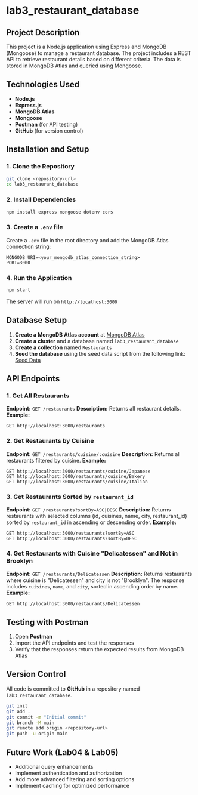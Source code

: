 # lab3_restaurant_database

## Project Description
This project is a Node.js application using Express and MongoDB (Mongoose) to manage a restaurant database. The project includes a REST API to retrieve restaurant details based on different criteria. The data is stored in MongoDB Atlas and queried using Mongoose.

## Technologies Used
- **Node.js**
- **Express.js**
- **MongoDB Atlas**
- **Mongoose**
- **Postman** (for API testing)
- **GitHub** (for version control)

## Installation and Setup

### 1. Clone the Repository
```sh
git clone <repository-url>
cd lab3_restaurant_database
```

### 2. Install Dependencies
```sh
npm install express mongoose dotenv cors
```

### 3. Create a `.env` file
Create a `.env` file in the root directory and add the MongoDB Atlas connection string:
```
MONGODB_URI=<your_mongodb_atlas_connection_string>
PORT=3000
```

### 4. Run the Application
```sh
npm start
```

The server will run on `http://localhost:3000`

## Database Setup
1. **Create a MongoDB Atlas account** at [MongoDB Atlas](https://account.mongodb.com/account/login)
2. **Create a cluster** and a database named `lab3_restaurant_database`
3. **Create a collection** named `Restaurants`
4. **Seed the database** using the seed data script from the following link:
   [Seed Data](https://drive.google.com/file/d/1ON-ARc3cHHb45zi1att3StiP9Y37MIEG/view?usp=sharing)

## API Endpoints

### 1. Get All Restaurants
**Endpoint:** `GET /restaurants`
**Description:** Returns all restaurant details.
**Example:**
```
GET http://localhost:3000/restaurants
```

### 2. Get Restaurants by Cuisine
**Endpoint:** `GET /restaurants/cuisine/:cuisine`
**Description:** Returns all restaurants filtered by cuisine.
**Example:**
```
GET http://localhost:3000/restaurants/cuisine/Japanese
GET http://localhost:3000/restaurants/cuisine/Bakery
GET http://localhost:3000/restaurants/cuisine/Italian
```

### 3. Get Restaurants Sorted by `restaurant_id`
**Endpoint:** `GET /restaurants?sortBy=ASC|DESC`
**Description:** Returns restaurants with selected columns (id, cuisines, name, city, restaurant_id) sorted by `restaurant_id` in ascending or descending order.
**Example:**
```
GET http://localhost:3000/restaurants?sortBy=ASC
GET http://localhost:3000/restaurants?sortBy=DESC
```

### 4. Get Restaurants with Cuisine "Delicatessen" and Not in Brooklyn
**Endpoint:** `GET /restaurants/Delicatessen`
**Description:** Returns restaurants where cuisine is "Delicatessen" and city is not "Brooklyn". The response includes `cuisines`, `name`, and `city`, sorted in ascending order by name.
**Example:**
```
GET http://localhost:3000/restaurants/Delicatessen
```

## Testing with Postman
1. Open **Postman**
2. Import the API endpoints and test the responses
3. Verify that the responses return the expected results from MongoDB Atlas

## Version Control
All code is committed to **GitHub** in a repository named `lab3_restaurant_database`.
```sh
git init
git add .
git commit -m "Initial commit"
git branch -M main
git remote add origin <repository-url>
git push -u origin main
```

## Future Work (Lab04 & Lab05)
- Additional query enhancements
- Implement authentication and authorization
- Add more advanced filtering and sorting options
- Implement caching for optimized performance

